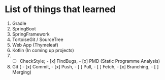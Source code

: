 # List of things that learned

1. Gradle
2. SpringBoot
3. SpringFramework
4. TortoiseGit / SourceTree
5. Web App (Thymeleaf)
6. Kotlin (In coming up projects)
7. - [ ] CheckStyle; - [x] FindBugs, - [x] PMD (Static Programme Analysis)
8. Git ( - [x] Commit, - [x] Push, - [ ] Pull, - [ ] Fetch, - [x] Branching, - [ ] Merging)
